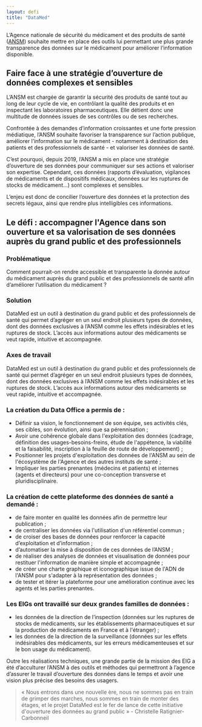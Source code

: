 ```yaml
---
layout: defi
title: "DataMed"
---
```


L’Agence nationale de sécurité du médicament et des produits de santé ([ANSM](https://ansm.sante.fr/)) souhaite mettre en place des outils lui permettant une plus grande transparence des données sur le médicament pour améliorer l’information disponible. 

## Faire face à une stratégie d’ouverture de données complexes et sensibles

L’ANSM est chargée de garantir la sécurité des produits de santé tout au long de leur cycle de vie, en contrôlant la qualité des produits et en inspectant les laboratoires pharmaceutiques. Elle détient donc une multitude de données issues de ses contrôles ou de ses recherches.

Confrontée à des demandes d’information croissantes et une forte pression médiatique, l’ANSM souhaite favoriser la transparence sur l’action publique, améliorer l’information sur le médicament - notamment à destination des patients et des professionnels de santé - et valoriser les données de santé. 

C’est pourquoi, depuis 2019, l’ANSM a mis en place une stratégie d’ouverture de ses données pour communiquer sur ses actions et valoriser son expertise. Cependant, ces données (rapports d’évaluation, vigilances de médicaments et de dispositifs médicaux, données sur les ruptures de stocks de médicament…) sont complexes et sensibles.

L’enjeu est donc de concilier l’ouverture des données et la protection des secrets légaux, ainsi que rendre plus intelligibles ces informations.

## Le défi : accompagner l'Agence dans son ouverture et sa valorisation de ses données auprès du grand public et des professionnels

### Problématique
Comment pourrait-on rendre accessible et transparente la donnée autour du médicament auprès du grand public et des professionnels de santé afin d’améliorer l’utilisation du médicament ?

### Solution
DataMed est un outil à destination du grand public et des professionnels de santé qui permet d’agréger en un seul endroit plusieurs types de données, dont des données exclusives à l’ANSM comme les effets indésirables et les ruptures de stock. L’accès aux informations autour des médicaments se veut rapide, intuitive et accompagnée.

### Axes de travail
DataMed est un outil à destination du grand public et des professionnels de santé qui permet d’agréger en un seul endroit plusieurs types de données, dont des données exclusives à l’ANSM comme les effets indésirables et les ruptures de stock. L’accès aux informations autour des médicaments se veut rapide, intuitive et accompagnée.

### La création du Data Office a permis de :
- Définir sa vision, le fonctionnement de son équipe, ses activités clés, ses cibles, son évolution, ainsi que sa pérennisation ;
- Avoir une cohérence globale dans l'exploitation des données (cadrage, définition des usages-besoins-freins, étude de l'appétence, la viabilité et la faisabilité, inscription à la feuille de route de développement) ;
- Positionner les projets d'exploitation des données de l'ANSM au sein de l'écosystème de l'Agence et des autres instituts de santé ;
- Impliquer les parties prenantes (médecins et patients) et internes (agents et directeurs) pour une co-conception transverse et pluridisciplinaire.

### La création de cette plateforme des données de santé a demandé :
- de faire monter en qualité les données afin de permettre leur publication ;
- de centraliser les données via l'utilisation d'un référentiel commun ;
- de croiser des bases de données pour renforcer la capacité d’exploitation et d’information ;
- d’automatiser la mise à disposition de ces données de l’ANSM ;
- de réaliser des analyses de données et visualisation de données pour restituer l'information de manière simple et accompagnée ;
- de créer une charte graphique et iconographique issue de l'ADN de l'ANSM pour s'adapter à la représentation des données ;
- de tester et itérer la plateforme pour une amélioration continue avec les agents et les parties prenantes.

### Les EIGs ont travaillé sur deux grandes familles de données :
- les données de la direction de l’inspection (données sur les ruptures de stocks de médicaments, sur les établissements pharmaceutiques et sur la production de médicaments en France et à l'étranger) ;
- les données de la direction de la surveillance (données sur les effets indésirables des médicaments, sur les erreurs médicamenteuses et sur le bon usage du médicament).


Outre les réalisations techniques, une grande partie de la mission des EIG a été d’acculturer l’ANSM à des outils et méthodes qui permettront à l’agence d’assurer le travail d’ouverture des données dans le temps et avoir une vision plus précise des besoins des usagers.

> « Nous entrons dans une nouvelle ère, nous ne sommes pas en train de grimper des marches, nous sommes en train de monter des étages, et le projet DataMed est le fer de lance de cette initiative d'ouverture des données au grand public » - Christelle Ratignier-Carbonneil
